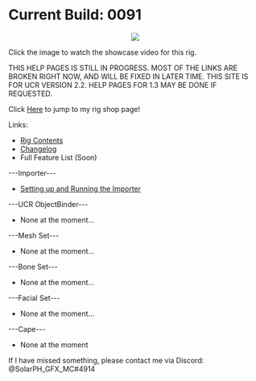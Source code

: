 # Current Build: 0091

<p align=center>
<a href="http://www.youtube.com/watch?v=KCOOcPgPynE"><img src="http://img.youtube.com/vi/KCOOcPgPynE/0.jpg"></a>
</p>

Click the image to watch the showcase video for this rig.

THIS HELP PAGES IS STILL IN PROGRESS. MOST OF THE LINKS ARE BROKEN RIGHT NOW, AND WILL BE FIXED IN LATER TIME.
THIS SITE IS FOR UCR VERSION 2.2. HELP PAGES FOR 1.3 MAY BE DONE IF REQUESTED.

Click [Here](https://payhip.com/solarph) to jump to my rig shop page!

Links:
- [Rig Contents](ManualPages/rig-contents.md)
- [Changelog](ManualPages/changelog.md)
- Full Feature List (Soon)

---Importer---
- [Setting up and Running the Importer](ManualPages/importer-setup.md)

---UCR ObjectBinder---
- None at the moment...

---Mesh Set---
- None at the moment...

---Bone Set---
- None at the moment...

---Facial Set---
- None at the moment...

---Cape---
- None at the moment

If I have missed something, please contact me via Discord: @SolarPH_GFX_MC#4914
